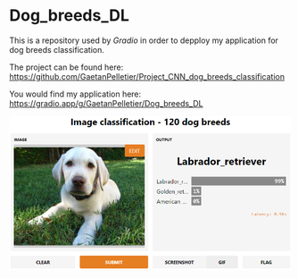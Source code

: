 # Dog_breeds_DL

This is a repository used by *Gradio* in order to depploy my application for dog breeds classification.

The project can be found here: https://github.com/GaetanPelletier/Project_CNN_dog_breeds_classification

You would find my application here: https://gradio.app/g/GaetanPelletier/Dog_breeds_DL

![Dog Breeds Classification App](https://github.com/GaetanPelletier/Dog_breeds_DL/blob/main/dog_breeds_app.png)
